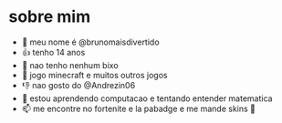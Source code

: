 # sobre mim

- 👋 meu nome é @brunomaisdivertido
- 👍 tenho 14 anos 
- 🐶 nao tenho nenhum bixo
- 🐥 jogo minecraft e muitos outros jogos
- 👎 nao gosto do @Andrezin06 
- 🌱 estou aprendendo computacao e tentando entender matematica
- 📫 me encontre no fortenite e la pabadge e me mande skins 🦿

